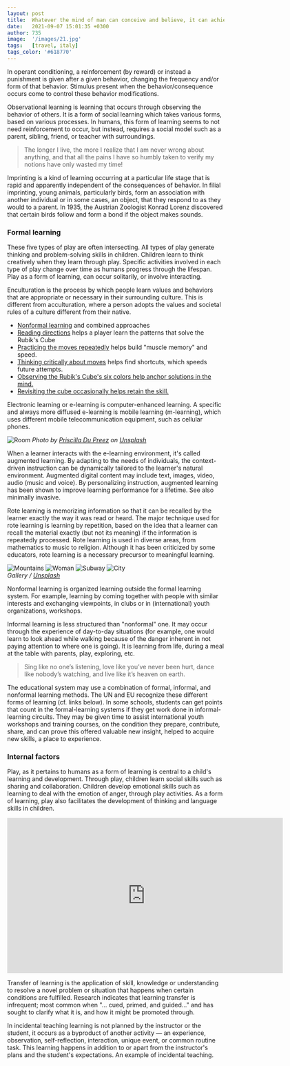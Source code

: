 ```yaml
---
layout: post
title:  Whatever the mind of man can conceive and believe, it can achieve
date:   2021-09-07 15:01:35 +0300
author: 735
image:  '/images/21.jpg'
tags:   [travel, italy]
tags_color: '#618770'
---
```

In operant conditioning, a reinforcement (by reward) or instead a punishment is given after a given behavior, changing the frequency and/or form of that behavior. Stimulus present when the behavior/consequence occurs come to control these behavior modifications.

Observational learning is learning that occurs through observing the behavior of others. It is a form of social learning which takes various forms, based on various processes. In humans, this form of learning seems to not need reinforcement to occur, but instead, requires a social model such as a parent, sibling, friend, or teacher with surroundings.

> The longer I live, the more I realize that I am never wrong about anything, and that all the pains I have so humbly taken to verify my notions have only wasted my time!

Imprinting is a kind of learning occurring at a particular life stage that is rapid and apparently independent of the consequences of behavior. In filial imprinting, young animals, particularly birds, form an association with another individual or in some cases, an object, that they respond to as they would to a parent. In 1935, the Austrian Zoologist Konrad Lorenz discovered that certain birds follow and form a bond if the object makes sounds.

### Formal learning

These five types of play are often intersecting. All types of play generate thinking and problem-solving skills in children. Children learn to think creatively when they learn through play. Specific activities involved in each type of play change over time as humans progress through the lifespan. Play as a form of learning, can occur solitarily, or involve interacting.

Enculturation is the process by which people learn values and behaviors that are appropriate or necessary in their surrounding culture. This is different from acculturation, where a person adopts the values and societal rules of a culture different from their native.

- [Nonformal learning](https://www.wikipedia.org) and combined approaches
- [Reading directions](https://www.wikipedia.org) helps a player learn the patterns that solve the Rubik's Cube
- [Practicing the moves repeatedly](https://www.wikipedia.org) helps build "muscle memory" and speed.
- [Thinking critically about moves](https://www.wikipedia.org) helps find shortcuts, which speeds future attempts.
- [Observing the Rubik's Cube's six colors help anchor solutions in the mind.](https://www.wikipedia.org)
- [Revisiting the cube occasionally helps retain the skill.](https://www.wikipedia.org)

Electronic learning or e-learning is computer-enhanced learning. A specific and always more diffused e-learning is mobile learning (m-learning), which uses different mobile telecommunication equipment, such as cellular phones.

![Room]({{site.baseurl}}/images/30.jpg)
*Photo by [Priscilla Du Preez](https://unsplash.com/photos/vZb2zeAhmAc) on [Unsplash](https://unsplash.com/)*

When a learner interacts with the e-learning environment, it's called augmented learning. By adapting to the needs of individuals, the context-driven instruction can be dynamically tailored to the learner's natural environment. Augmented digital content may include text, images, video, audio (music and voice). By personalizing instruction, augmented learning has been shown to improve learning performance for a lifetime. See also minimally invasive.

Rote learning is memorizing information so that it can be recalled by the learner exactly the way it was read or heard. The major technique used for rote learning is learning by repetition, based on the idea that a learner can recall the material exactly (but not its meaning) if the information is repeatedly processed. Rote learning is used in diverse areas, from mathematics to music to religion. Although it has been criticized by some educators, rote learning is a necessary precursor to meaningful learning.

<div class="gallery-box">
  <div class="gallery gallery--post">
    <img src="/images/32.jpg" loading="lazy" alt="Mountains">
    <img src="/images/33.jpg" loading="lazy" alt="Woman">
    <img src="/images/34.jpg" loading="lazy" alt="Subway">
    <img src="/images/35.jpg" loading="lazy" alt="City">
  </div>
  <em>Gallery / <a href="https://unsplash.com/" target="_blank">Unsplash</a></em>
</div>


Nonformal learning is organized learning outside the formal learning system. For example, learning by coming together with people with similar interests and exchanging viewpoints, in clubs or in (international) youth organizations, workshops.

Informal learning is less structured than "nonformal" one. It may occur through the experience of day-to-day situations (for example, one would learn to look ahead while walking because of the danger inherent in not paying attention to where one is going). It is learning from life, during a meal at the table with parents, play, exploring, etc.

> Sing like no one’s listening, love like you’ve never been hurt, dance like nobody’s watching, and live like it’s heaven on earth.

The educational system may use a combination of formal, informal, and nonformal learning methods. The UN and EU recognize these different forms of learning (cf. links below). In some schools, students can get points that count in the formal-learning systems if they get work done in informal-learning circuits. They may be given time to assist international youth workshops and training courses, on the condition they prepare, contribute, share, and can prove this offered valuable new insight, helped to acquire new skills, a place to experience.

### Internal factors

Play, as it pertains to humans as a form of learning is central to a child's learning and development. Through play, children learn social skills such as sharing and collaboration. Children develop emotional skills such as learning to deal with the emotion of anger, through play activities. As a form of learning, play also facilitates the development of thinking and language skills in children.

<p><iframe src="https://player.vimeo.com/video/148003889?h=d36b8b4cbb" loading="lazy" width="640" height="360" frameborder="0" allowfullscreen></iframe></p>

Transfer of learning is the application of skill, knowledge or understanding to resolve a novel problem or situation that happens when certain conditions are fulfilled. Research indicates that learning transfer is infrequent; most common when "... cued, primed, and guided..." and has sought to clarify what it is, and how it might be promoted through.

In incidental teaching learning is not planned by the instructor or the student, it occurs as a byproduct of another activity — an experience, observation, self-reflection, interaction, unique event, or common routine task. This learning happens in addition to or apart from the instructor's plans and the student's expectations. An example of incidental teaching.